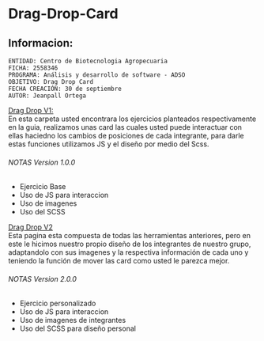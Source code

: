 # Drag-Drop-Card

## Informacion:
    ENTIDAD: Centro de Biotecnologia Agropecuaria
    FICHA: 2558346
    PROGRAMA: Análisis y desarrollo de software - ADSO
    OBJETIVO: Drag Drop Card
    FECHA CREACIÓN: 30 de septiembre
    AUTOR: Jeanpall Ortega
    
    
[Drag Drop V1:](https://github.com/Jeanpall/Drag-Drop-Card/tree/main/PROYECTO%20DRAG_DROP)</br>
En esta carpeta usted encontrara los ejercicios planteados respectivamente en la guia, realizamos unas card las cuales usted puede interactuar con ellas haciedno los cambios de posiciones de cada integrante, para darle estas funciones utilizamos JS y el diseño por medio del Scss.

###### NOTAS Version 1.0.0
- Ejercicio Base
- Uso de JS para interaccion 
- Uso de imagenes
- Uso del SCSS

[Drag Drop V2](https://github.com/Jeanpall/Drag-Drop-Card/tree/main/PROYECTO%20DRAG_DROP%202)</br>
Esta pagina esta compuesta de todas las herramientas anteriores, pero en este le hicimos nuestro propio diseño de los integrantes de nuestro grupo, adaptandolo con sus imagenes y la respectiva información de cada uno y teniendo la función de mover las card como usted le parezca mejor. 

###### NOTAS Version 2.0.0
- Ejercicio personalizado 
- Uso de JS para interaccion 
- Uso de imagenes de integrantes
- Uso del SCSS para diseño personal

